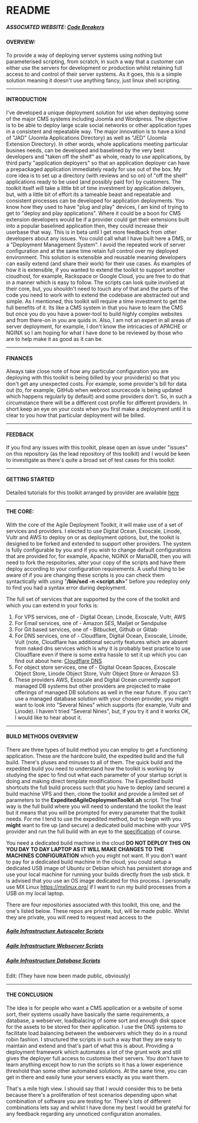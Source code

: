# README #

##### ASSOCIATED WEBSITE: [Code Breakers](https://www.codebreakers.uk)

#### OVERVIEW:

To provide a way of deploying server systems using nothing but parameterised scripting, from scratch, in such a way that a customer can either use the servers for development or production whilst retaining full access to and control of their server systems. As it goes, this is a simple solution meaning it doesn't use anything fancy, just linux shell scripting. 

----------------------------

#### INTRODUCTION

I've developed a unique deployment solution for use when deploying some of the major CMS systems including Joomla and Wordpress. The objective is to be able to deploy large scale social networks or other application types in a consistent and repeatable way. The major innovation is to have a kind of "JAD" (Joomla Applications Directory) as well as "JED" (Joomla Extension Directory). In other words, whole applications meeting particular busines needs, can be developed and baselined by the very best developers and "taken off the shelf" as whole, ready to use applications, by third party "application deployers" so that an application deployer can have a prepackaged application immediately ready for use out of the box. My core idea is to set up a directory (with reviews and so on) of "off the shelf" applications ready to be used (and possibly paid for) by customers. The toolkit itself will take a little bit of time investment by application deloyers, but, with a little bit of effort its a tameable beast and repeatable and consistent processes can be developed for application deployments. You know how they used to have "plug and play" devices, I am kind of trying to get to "deploy and play applications". Where it could be a boon for CMS extension developers would be if a provider could get their extensions built into a popular baselined application then, they could increase their userbase that way. This is in beta until I get more feedback from other developers about any issues. You could call what I have built here a DMS, or a "Deployment Management System". I avoid the repeated work of server configuration and at the same time retain full control over my deployed environment. This solution is extensible and reusable meaning developers can easily extend (and share their work) for their use cases. As examples of how it is extensible, if you wanted to extend the toolkit to support another cloudhost, for example, Rackspace or Google Cloud, you are free to do that in a manner which is easy to follow. The scripts can look quite involved at their core, but, you shouldn't need to touch any of that and the parts of the code you need to work with to extend the codebase are abstracted out and simple. As I mentioned, this toolkit will require a time investment to get the full benefits of it. Its like a CMS system in that you have to learn the CMS but once you do you have a power-tool to build highly complex websites and from there-on in you are quids in. Also, I am not an expert in all areas of server deployment, for example, I don't know the intricacies of APACHE or NGINX so I am hoping for what I have done to be reviewed by those who are to help make it as good as it can be.

--------------------

#### FINANCES

Always take close note of how any particular configuration you are deploying with this toolkit is being billed by your provider(s) so that you don't get any unexpected costs. For example, some provider's bill for data out (to, for example, GitHub when webroot sourcecode is being updated which happens regularly by default) and some providers don't. So, in such a circumstance there will be a different cost profile for different providers. In short keep an eye on your costs when you first make a deployment until it is clear to you how that particular deployment will be billed.  

-----------------------------------

#### FEEDBACK

If you find any issues with this toolkit, please open an issue under "issues" on this repository (as the lead repository of this toolkit) and I would be keen to investigate as there's quite a broad set of test cases for this toolkit. 

------------------------------------

#### GETTING STARTED

Detailed tutorials for this toolkit arranged by provider are available [here](https://www.codebreakers.uk/tutorials)

------------------------

#### THE CORE:

With the core of the Agile Deployment Toolkit, it will make use of a set of services and providers. I elected to use Digital Ocean, Exoscale, Linode, Vultr and AWS to deploy on or as deployment options, but, the toolkit is designed to be forked and extended to support other providers. The system is fully configurable by you and if you wish to change default configurations that are provided for, for example, Apache, NGINX or MariaDB, then you will need to fork the respoitories, alter your copy of the scripts and have them deploy according to your configuration requirements. A useful thing to be aware of if you are changing these scripts is you can check them syntactically with using "**/bin/sed -n <script.sh>**" before you redeploy only to find you had a syntax error during deployment. 

The full set of services that are supported by the core of the toolkit and which you can extend in your forks is:

1. For VPS services, one of - Digital Ocean, Linode, Exoscale, Vultr, AWS
2. For Email services, one of - Amazon SES, Mailjet or Sendpulse
3. For Git based services, one of - Bitbucket, Github or Gitlab
4. For DNS services, one of - Cloudflare, Digital Ocean, Exoscale, Linode, Vult (note, Cloudflare has additional security features which are absent from naked dns services which is why it is probably best practice to use Cloudflare even if there is some extra hassle to set it up which you can find out about here: [Cloudflare DNS](https://community.cloudflare.com/t/step-1-adding-your-domain-to-cloudflare/64309)
5. For object store services, one of - Digital Ocean Spaces, Exoscale Object Store, Linode Object Store, Vultr Object Store or Amazon S3
6. These providers AWS, Exoscale and Digital Ocean currently support managed DB systems but other providers are projected to make offerings of managed DB solutions as well in the near future. If you can't use a managed database solution with your chosen provider, you might want to look into "Several Nines" which supports (for example, Vultr and Linode). I haven't tried "Several Nines", but, if you try it and it works OK, I would like to hear about it.

--------------------------------

#### BUILD METHODS OVERVIEW

There are three types of build method you can employ to get a functioning application. These are the hardcore build, the expedited build and the full build. There's pluses and minuses to all of them. The quick build and the expedited build you need to understand how the toolkit is working by studying the spec to find out what each parameter of your startup script is doing and making direct template modifications. The Expedited build shortcuts the full build process such that you have to deploy (and secure) a build machine VPS and then, clone the toolkit and provide a limited set of parameters to the **ExpeditedAgileDeploymenToolkit.sh** script. The final way is the full build where you will need to understand the toolkit the least but it means that you will be prompted for every parameter that the toolkit needs. For me I tend to use the expedited method, but to begin with you **might** want to fire up (and secure) a dedicated build machine with your VPS provider and run the full build with an eye to the [specification](https://github.com/agile-deployer/agile-infrastructure-build-client-scripts/blob/master/templatedconfigurations/specification.md) of course. 

You need a dedicated build machine in the cloud **DO NOT DEPLOY THIS ON YOU DAY TO DAY LAPTOP AS IT WILL MAKE CHANGES TO THE MACHINES CONFIGURATION** which you might not want.  If you don't want to pay for a dedicated build machine in the cloud, you could setup a dedicated USB image of Ubuntu or Debian which has persistent storage and use your local machine for running your builds directly from the usb stick. It is advised that you use an OS image dedicated for this process. 
I personally use MX Linux https://mxlinux.org/ if I want to run my build processes from a USB on my local laptop. 

There are four repositories associated with this toolkit, this one, and the one's listed below. These repos are private, but, will be made public. Whilst they are private, you will need to request read access to the   

##### [Agile Infrastructure Autoscaler Scripts](https://github.com/agile-deployer/agile-infrastructure-autoscaler-scripts)  
##### [Agile Infrastructure Webserver Scripts](https://github.com/agile-deployer/agile-infrastructure-webserver-scripts)
##### [Agile Infrastructure Database Scripts](https://github.com/agile-deployer/agile-infrastructure-database-scripts) 

Edit: (They have now been made public, obviously)

-----

#### THE CONCLUSION

The idea is for people who want a CMS application or a website of some sort, their systems usually have basically the same requirements, a database, a webserver, loadbalacing of some sort and enough disk space for the assets to be stored for their application. I use the DNS systems to facilitate load balancing between the webservers which they do in a round robin fashion. I structured the scripts in such a way that they are easy to maintain and extend and that's part of what this is about. Providing a deployment framework which automates a lot of the grunt work and still gives the deployer full access to customise their servers. You don't have to learn anything except how to run the scripts so it has a lower experience threshold than some other automated solutions. At the same time, you can get in there and easily tune your servers exactly as you want them. 

That's a mile high view. I should say that I would consider this to be beta because there's a proliferation of test scenarios depending upon what combination of software you are testing for. There's lots of different combinations lets say and whilst I have done my best I would be grateful for any feedback regarding any unnoticed configuration anomalies. 
